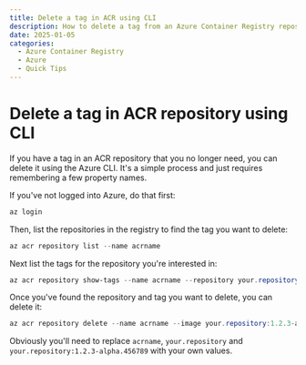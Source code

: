 ```yaml
---
title: Delete a tag in ACR using CLI
description: How to delete a tag from an Azure Container Registry repository using the Azure CLI
date: 2025-01-05
categories:
  - Azure Container Registry
  - Azure
  - Quick Tips
---
```

# Delete a tag in ACR repository using CLI

If you have a tag in an ACR repository that you no longer need, you can delete it using the Azure CLI.  It's a simple process and just requires remembering a few property names.

If you've not logged into Azure, do that first:
```powershell
az login
```

Then, list the repositories in the registry to find the tag you want to delete:
```powershell
az acr repository list --name acrname
```

Next list the tags for the repository you're interested in:
```powershell
az acr repository show-tags --name acrname --repository your.repository
```

Once you've found the repository and tag you want to delete, you can delete it:
```powershell
az acr repository delete --name acrname --image your.repository:1.2.3-alpha.456789
```

Obviously you'll need to replace `acrname`, `your.repository` and `your.repository:1.2.3-alpha.456789` with your own values.
